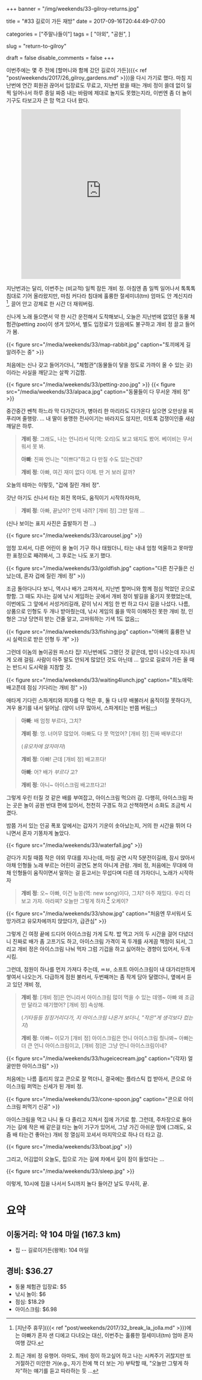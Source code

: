 +++
banner = "/img/weekends/33-gilroy-returns.jpg"

title = "#33 길로이 가든 재방"
date = 2017-09-16T20:44:49-07:00

categories = ["주말나들이"]
tags = [
    "야외",
    "공원",
]

slug = "return-to-gilroy"

draft = false
disable_comments = false
+++

이번주에는 몇 주 전에 [할머니와 함께 갔던 길로이 가든]({{<
ref "post/weekends/2017/26_gilroy_gardens.md" >}})을 다시 가기로 했다.
마침 지난번에 연간 회원권 끊어서 입장료도 무료고, 지난번 왔을 때는 개비 정이
쓸데 없이 일찍 일어나서 하루 종일 짜증 내는 바람에 제대로 놀지도 못했는지라,
이번엔 좀 더 놀이 기구도 타보고자 큰 맘 먹고 다녀 왔다.

<!--more-->

<figure>
<iframe src="https://www.google.com/maps/embed?pb=!1m18!1m12!1m3!1d3186.201019341095!2d-121.63124928433105!3d37.00500046384339!2m3!1f0!2f0!3f0!3m2!1i1024!2i768!4f13.1!3m3!1m2!1s0x808e1df89d8c43e1%3A0x3667230a2c7a94ff!2sGilroy+Gardens+Family+Theme+Park!5e0!3m2!1sen!2sus!4v1501385938839"
width="100%" height="450" frameborder="0" style="border:0" allowfullscreen></iframe>
</figure>

지난번과는 달리, 이번주는 (비교적) 일찍 잠든 개비 정. 아침엔 좀 일찍 일어나서
톡톡톡 침대로 기어 올라왔지만, 마침 커다라 침대에 훌륭한 절세미녀(tm) 엄마도
안 계신지라[^1], 끌어 안고 강제로 한 시간 더 재워버림.

[^1]: [지난주 휴무]({{< ref "post/weekends/2017/32_break_la_jolla.md" >}})에는 아빠가 혼자 샌 디에고 다녀오는 대신, 이번주는 훌륭한 절세미녀(tm) 엄마 혼자 여행 갔다.

신나게 노래 들으면서 약 한 시간 운전해서 도착해보니, 오늘은 지난번에 없었던
동물 체험관(petting zoo)이 생겨 있어서, 별도 입장료가 있음에도 불구하고 개비
정 끌고 들어가 봄.

{{< figure src="/media/weekends/33/map-rabbit.jpg"
  caption="토끼에게 길 알려주는 중" >}}

처음에는 신나 갖고 들어가더니, "체험관"(동물들이 닿을 정도로 가까이 올 수 있는
곳)이라는 사실을 깨닫고는 살짝 기겁함.

{{< figure src="/media/weekends/33/petting-zoo.jpg" >}}
{{< figure src="/media/weekends/33/alpaca.jpg"
  caption="동물들이 다 무서운 개비 정" >}}

중간중간 쎈척 하느라 막 다가갔다가, 병아리 한 마리라도 다가온다 싶으면 오만상을
찌푸리며 줄행랑. … 내 딸이 용맹한 전사이기는 바라지도 않지만, 이토록 겁쟁이인줄
새삼 깨달은 하루.

> **개비 정**: 그래도, 나는 언니라서 덕(역: 오리)도 보고 돼지도 봤어. 베이비는
> 무서워서 못 봐.
>
> **아빠**: 진짜 언니는 "이쁘다"하고 다 만질 수도 있는건데?
>
> **개비 정**: 아빠, 여긴 재미 없다 이제. 딴 거 보러 갈까?

오늘의 테마는 이렇듯, "겁에 질린 개비 정".

갓난 아기도 신나서 타는 회전 목마도, 움직이기 시작하자마자,

> **개비 정**: 아빠, 끝났어? 언제 내려? [개비 정] 그만 탈래 …

(신나 보이는 표지 사진은 출발하기 전 …)

{{< figure src="/media/weekends/33/carousel.jpg" >}}

엄청 꼬셔서, 다른 어린이 용 놀이 기구 하나 태웠더니, 타는 내내 엄청 억울하고
못마땅한 표정으로 째려봐서, 그 후로는 나도 포기 했다.

{{< figure src="/media/weekends/33/goldfish.jpg"
  caption="다른 친구들은 신났는데, 혼자 겁에 질린 개비 정" >}}

조금 돌아다니다 보니, 역시나 배가 고파져서, 지난번 할머니와 함께 점심 먹었던
곳으로 향함. 그 때도 지나는 길에 낚시 게임하는 곳에서 개비 정이 발길을
옮기지 못했었는데, 이번에도 그 앞에서 서성거리길래, 같이 낚시 게임 한 번 하고
다시 길을 나섰다. 나름, 상품으로 인형도 두 개나 받아줬는데, 낚시 게임의 룰을
딱히 이해하진 못한 개비 정, 인형은 그냥 당연히 받는 건줄 알고, 고마워하는
기색 1도 없음;;;

{{< figure src="/media/weekends/33/fishing.jpg"
  caption="아빠의 훌륭한 낚시 실력으로 받은 인형 두 개" >}}

그런데 이놈의 놀이공원 파스타 집! 지난번에도 그랬던 것 같은데, 밥이 나오는데
지나치게 오래 걸림. 사람이 아주 말도 안되게 많았던 것도 아닌데 … 앞으로 길로이
가든 올 때는 반드시 도시락을 지참할 것.

{{< figure src="/media/weekends/33/waiting4lunch.jpg"
  caption="희노애락: 배고픈데 점심 기다리는 개비 정" >}}

애타게 기다린 스파게티와 피자를 다 먹은 후, 둘 다 너무 배불러서 움직이질
못하다가, 겨우 용기를 내서 일어남. (양이 너무 많아서, 스파게티는 반쯤 버림;;;)

> **아빠**: 배 엄청 부르다, 그치?
>
> **개비 정**: 엉. 너어무 많았어. 아빠도 다 못 먹었어? [개비 정] 진짜 배부르다!
>
> (_유모차에 앉자마자_)
>
> **개비 정**: 아빠! 근데 [개비 정] 배고프다!
>
> **아빠**: 어? 배가 _부르다_ 고?
>
> **개비 정**: 아니~ 아이스크림 배고프다고!

그렇게 우린 터질 것 같은 배를 부여잡고, 아이스크림 먹으러 감. 다행히,
아이스크림 파는 곳은 놀이 공원 반대 편에 있어서, 천천히 구경도 하고 산책하면서
소화도 조금씩 시켰다.

밤쯤 가서 있는 인공 폭포 앞에서는 갑자기 기운이 솟아났는지, 거의 한 시간을 뛰어
다니면서 혼자 기똥차게 놀았다.

{{< figure src="/media/weekends/33/waterfall.jpg" >}}

걷다가 지칠 때쯤 작은 야외 무대를 지나는데, 마침 공연 시작 5분전이길래, 잠시
앉아서 야채 인형들 노래 부르는 어린이 공연도 본의 아니게 관람. 개비 정,
처음에는 무대에 야채 인형들이 움직이면서 말하는 걸 듣고서는 무섭다며 다른
데 가자더니, 노래가 시작하자

> **개비 정**: 오~ 아빠, 이건 뉴쏭(역: new song)이다, 그치? 아주 재밌다.
우리 더 보고 가자. 아라찌? 오늘만 그렇게 하자.[^2] 오케이?

[^2]: 최근 개비 정 유행어. 아마도, 개비 정이 하고싶어 하고 나는 시켜주기 귀찮지만 또 거절하긴 미안한 거(e.g., 자기 전에 책 더 보는 거) 부탁할 때, "오늘만 그렇게 하자"하는 얘기를 듣고 따라하는 듯 …

{{< figure
  src="/media/weekends/33/show.jpg"
  caption="처음엔 무서워서 도망가려고 유모차에까지 앉았다가, 급관심" >}}

그렇게 긴 여정 끝에 드디어 아이스크림 가게 도착. 밥 먹고 거의 두 시간을 걸어
다녔더니 진짜로 배가 좀 고프기도 하고, 아이스크림 가격이 꼭 두개를 사게끔
책정이 되서, 그리고 개비 정은 아이스크림 나눠 먹자 그럼 기겁을 하고 싫어하는
경향이 있어서, 두개 시킴.

그런데, 점원이 하나를 먼저 가져다 주는데, ㅆㅂ, 소프트 아이스크림이
내 대가리만하게 쌓여서 나오는거. 다급하게 점원 불러서, 두번째꺼는 좀 작게 담아
달랬더니, 옆에서 듣고 있던 개비 정,

> **개비 정**: [개비 정]은 언니라서 아이스크림 많이 먹을 수 있는 데엥~ 아빠 왜
> 조금만 달라고 얘기했어? [개비 정] 속상해.
>
> (_기타등등 징징거리다가, 지 아이스크림 나온거 보더니, "작은"게 생각보다 컸는지_)
>
> **개비 정**: 아빠~ 이모가 [개비 정] 아이스크림은 언니 아이스크림 줬나봐~
> 아빠는 더 큰 언니 아이스크림이고, [개비 정]은 그냥 언니 아이스크림이네?

{{< figure
  src="/media/weekends/33/hugeicecream.jpg"
  caption="(각자) 얼굴만한 아이스크림" >}}

처음에는 나름 흘리지 않고 콘으로 잘 먹더니, 결국에는 플라스틱 컵 받아서,
콘으로 아이스크림 퍼먹는 신세가 된 개비 정.

{{< figure
  src="/media/weekends/33/cone-spoon.jpg"
  caption="콘으로 아이스크림 퍼먹기 신공" >}}

아이스크림을 먹고 나니 둘 다 졸리고 지쳐서 집에 가기로 함.
그런데, 주차장으로 돌아 가는 길에 작은 배 같은걸 타는 놀이 기구가 있어서, 그냥
가긴 아쉬운 맘에 (그래도, 요즘 배 타는건 좋아는) 개비 정 열심히 꼬셔서
마지막으로 하나 더 타고 감.

{{< figure src="/media/weekends/33/boat.jpg" >}}

그리고, 어김없이 오늘도, 집으로 가는 길에 차에서 깊이 잠이 들었다는 …

{{< figure src="/media/weekends/33/sleep.jpg" >}}

이렇게, 10시에 집을 나서서 5시까지 놀다 들어간 날도 무사히, 끝.

# 요약

## 이동거리: 약 104 마일 (167.3 km)

- 집 -- 길로이가든(왕복): 104 마일

## 경비: $36.27

- 동물 체험관 입장료: $5
- 낚시 놀이: $6
- 점심: $18.29
- 아이스크림: $6.98

